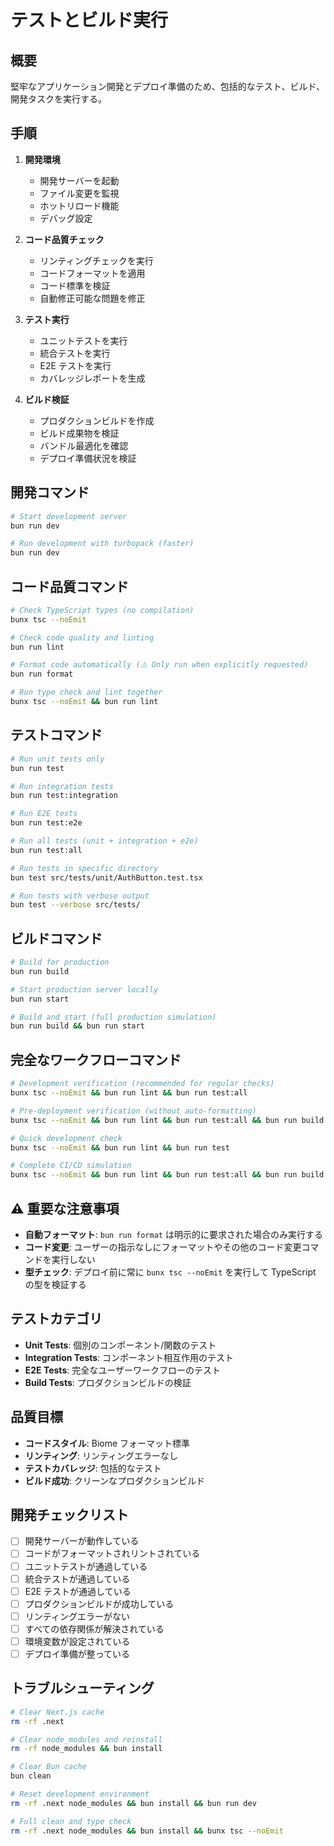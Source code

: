 # テストとビルド実行

## 概要

堅牢なアプリケーション開発とデプロイ準備のため、包括的なテスト、ビルド、開発タスクを実行する。

## 手順

1. **開発環境**

   - 開発サーバーを起動
   - ファイル変更を監視
   - ホットリロード機能
   - デバッグ設定

2. **コード品質チェック**

   - リンティングチェックを実行
   - コードフォーマットを適用
   - コード標準を検証
   - 自動修正可能な問題を修正

3. **テスト実行**

   - ユニットテストを実行
   - 統合テストを実行
   - E2E テストを実行
   - カバレッジレポートを生成

4. **ビルド検証**
   - プロダクションビルドを作成
   - ビルド成果物を検証
   - バンドル最適化を確認
   - デプロイ準備状況を検証

## 開発コマンド

```bash
# Start development server
bun run dev

# Run development with turbopack (faster)
bun run dev
```

## コード品質コマンド

```bash
# Check TypeScript types (no compilation)
bunx tsc --noEmit

# Check code quality and linting
bun run lint

# Format code automatically (⚠️ Only run when explicitly requested)
bun run format

# Run type check and lint together
bunx tsc --noEmit && bun run lint
```

## テストコマンド

```bash
# Run unit tests only
bun run test

# Run integration tests
bun run test:integration

# Run E2E tests
bun run test:e2e

# Run all tests (unit + integration + e2e)
bun run test:all

# Run tests in specific directory
bun test src/tests/unit/AuthButton.test.tsx

# Run tests with verbose output
bun test --verbose src/tests/
```

## ビルドコマンド

```bash
# Build for production
bun run build

# Start production server locally
bun run start

# Build and start (full production simulation)
bun run build && bun run start
```

## 完全なワークフローコマンド

```bash
# Development verification (recommended for regular checks)
bunx tsc --noEmit && bun run lint && bun run test:all

# Pre-deployment verification (without auto-formatting)
bunx tsc --noEmit && bun run lint && bun run test:all && bun run build

# Quick development check
bunx tsc --noEmit && bun run lint && bun run test

# Complete CI/CD simulation
bunx tsc --noEmit && bun run lint && bun run test:all && bun run build && bun run start
```

## ⚠️ 重要な注意事項

- **自動フォーマット**: `bun run format` は明示的に要求された場合のみ実行する
- **コード変更**: ユーザーの指示なしにフォーマットやその他のコード変更コマンドを実行しない
- **型チェック**: デプロイ前に常に `bunx tsc --noEmit` を実行して TypeScript の型を検証する

## テストカテゴリ

- **Unit Tests**: 個別のコンポーネント/関数のテスト
- **Integration Tests**: コンポーネント相互作用のテスト
- **E2E Tests**: 完全なユーザーワークフローのテスト
- **Build Tests**: プロダクションビルドの検証

## 品質目標

- **コードスタイル**: Biome フォーマット標準
- **リンティング**: リンティングエラーなし
- **テストカバレッジ**: 包括的なテスト
- **ビルド成功**: クリーンなプロダクションビルド

## 開発チェックリスト

- [ ] 開発サーバーが動作している
- [ ] コードがフォーマットされリントされている
- [ ] ユニットテストが通過している
- [ ] 統合テストが通過している
- [ ] E2E テストが通過している
- [ ] プロダクションビルドが成功している
- [ ] リンティングエラーがない
- [ ] すべての依存関係が解決されている
- [ ] 環境変数が設定されている
- [ ] デプロイ準備が整っている

## トラブルシューティング

```bash
# Clear Next.js cache
rm -rf .next

# Clear node_modules and reinstall
rm -rf node_modules && bun install

# Clear Bun cache
bun clean

# Reset development environment
rm -rf .next node_modules && bun install && bun run dev

# Full clean and type check
rm -rf .next node_modules && bun install && bunx tsc --noEmit
```
